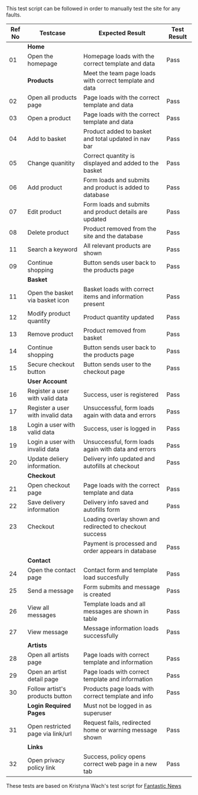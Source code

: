 This test script can be followed in order to manually test the site for any faults.

| Ref No | Testcase                          | Expected Result                                         | Test Result |
|--------|-----------------------------------|---------------------------------------------------------|-------------|
|        |**Home**                           |                                                         |             |
| 01     | Open the homepage                 | Homepage loads with the correct template and data       | Pass        |
|        | **Products**                      | Meet the team page loads with correct template and data |             |
| 02     | Open all products page            | Page loads with the correct template and data           | Pass        |
| 03     | Open a product                    | Page loads with the correct template and data           | Pass        |
| 04     | Add to basket                     | Product added to basket and total updated in nav bar    | Pass        |
| 05     | Change quanitity                  | Correct quantity is displayed and added to the basket   | Pass        |
| 06     | Add product                       | Form loads and submits and product is added to database | Pass        |
| 07     | Edit product                      | Form loads and submits and product details are updated  | Pass        |
| 08     | Delete product                    | Product removed from the site and the database          | Pass        |
| 11     | Search a keyword                  | All relevant products are shown                         | Pass        |
| 09     | Continue shopping                 | Button sends user back to the products page             | Pass        |
|        | **Basket**                        |                                                         |             |
| 11     | Open the basket via basket icon   | Basket loads with correct items and information present | Pass        |
| 12     | Modify product quantity           | Product quantity updated                                | Pass        |
| 13     | Remove product                    | Product removed from basket                             | Pass        |
| 14     | Continue shopping                 | Button sends user back to the products page             | Pass        |
| 15     | Secure checkout button            | Button sends user to the checkout page                  | Pass        |
|        | **User Account**                  |                                                         |             |
| 16     | Register a user with valid data   | Success, user is registered                             | Pass        |
| 17     | Register a user with invalid data | Unsuccessful, form loads again with data and errors     | Pass        |
| 18     | Login a user with valid data      | Success, user is logged in                              | Pass        |
| 19     | Login a user with invalid data    | Unsuccessful, form loads again with data and errors     | Pass        |
| 20     | Update deliery information.       | Delivery info updated and autofills at checkout         | Pass        |
|        | **Checkout**                      |                                                         |             |
| 21     | Open checkout page                | Page loads with the correct template and data           | Pass        |
| 22     | Save delivery information         | Delivery info saved and autofills form                  | Pass        |
| 23     | Checkout                          | Loading overlay shown and redirected to checkout success|             |
|        |                                   | Payment is processed and order appears in database      | Pass        |
|        | **Contact**                       |                                                         |             |
| 24     | Open the contact page             | Contact form and template load succesfully              | Pass        |
| 25     | Send a message                    | Form submits and message is created                     | Pass        |
| 26     | View all messages                 | Template loads and all messages are shown in table      | Pass        |
| 27     | View message                      | Message information loads successfully                  | Pass        |
|        | **Artists**                       |                                                         |             |
| 28     | Open all artists page             | Page loads with correct template and information        | Pass        |
| 29     | Open an artist detail page        | Page loads with correct template and information        | Pass        |
| 30     | Follow artist's products button   | Products page loads with correct template and info      | Pass        |
|        | **Login Required Pages**          | Must not be logged in as superuser                      |             |
| 31     | Open restricted page via link/url | Request fails, redirected home or warning message shown | Pass        |
|        | **Links**                         |                                                         |             |
| 32     | Open privacy policy link          | Success, policy opens correct web page in a new tab     | Pass        |

These tests are based on Kristyna Wach's test script for [Fantastic News](https://github.com/Cushione/fantastic-news/tree/main)